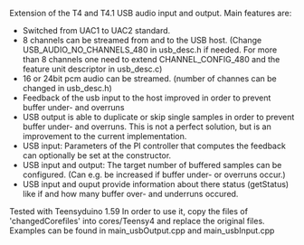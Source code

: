 Extension of the T4 and T4.1 USB audio input and output.
Main features are:
- Switched from UAC1 to UAC2 standard.
- 8 channels can be streamed from and to the USB host. (Change USB_AUDIO_NO_CHANNELS_480 in usb_desc.h if needed. For more than 8 channels one need to extend CHANNEL_CONFIG_480 and the feature unit descriptor in usb_desc.c)
- 16 or 24bit pcm audio can be streamed. (number of channes can be changed in usb_desc.h)
- Feedback of the usb input to the host improved in order to prevent buffer under- and overruns
- USB output is able to duplicate or skip single samples in order to prevent buffer under- and overruns. This is not a perfect solution, but is an improvement to the current implementation.
- USB input: Parameters of the PI controller that computes the feedback can optionally be set at the constructor.
- USB input and output: The target number of buffered samples can be configured. (Can e.g. be increased if buffer under- or overruns occur.)
- USB input and ouput provide information about there status (getStatus) like if and how many buffer over- and underruns occured.

Tested with Teensyduino 1.59
In order to use it, copy the files of 'changedCorefiles' into cores/Teensy4 and replace the original files.
Examples can be found in main_usbOutput.cpp and main_usbInput.cpp 
